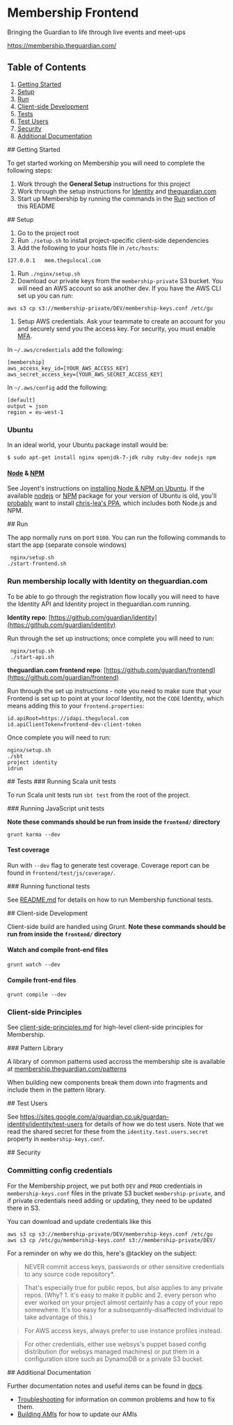 # Membership Frontend

Bringing the Guardian to life through live events and meet-ups

https://membership.theguardian.com/

## Table of Contents

1. [Getting Started](#getting-started)
1. [Setup](#setup)
1. [Run](#run)
1. [Client-side Development](#cs-development)
1. [Tests](#tests)
1. [Test Users](#test-users)
1. [Security](#security)
1. [Additional Documentation](#additional)

<a name="getting-started">
## Getting Started

To get started working on Membership you will need to complete the following steps:

1. Work through the **General Setup** instructions for this project
2. Work through the setup instructions for [Identity](https://github.com/guardian/identity) and [theguardian.com](https://github.com/guardian/identity)
3. Start up Membership by running the commands in the [Run](#run) section of this README

<a name="setup">
## Setup

1. Go to the project root
1. Run `./setup.sh` to install project-specific client-side dependencies
1. Add the following to your hosts file in `/etc/hosts`:

```
127.0.0.1   mem.thegulocal.com
```

1. Run `./nginx/setup.sh`
1. Download our private keys from the `membership-private` S3 bucket. You will need an AWS account so ask another dev. If you have the AWS CLI set up you can run:

```
aws s3 cp s3://membership-private/DEV/membership-keys.conf /etc/gu
```

1. Setup AWS credentials. Ask your teammate to create an account for you and securely send you the access key. For security, you must enable [MFA](http://aws.amazon.com/iam/details/mfa/).

In `~/.aws/credentials` add the following:

```
[membership]
aws_access_key_id=[YOUR_AWS_ACCESS_KEY]
aws_secret_access_key=[YOUR_AWS_SECRET_ACCESS_KEY]
```

In `~/.aws/config` add the following:

```
[default]
output = json
region = eu-west-1
```

### Ubuntu

In an ideal world, your Ubuntu package install would be:

```
$ sudo apt-get install nginx openjdk-7-jdk ruby ruby-dev nodejs npm
```

#### [Node](http://nodejs.org/) & [NPM](https://github.com/npm/npm/releases)

See Joyent's instructions on [installing Node & NPM on Ubuntu](https://github.com/joyent/node/wiki/Installing-Node.js-via-package-manager#ubuntu-mint-elementary-os).
If the available [nodejs](http://packages.ubuntu.com/trusty/nodejs) or [NPM](http://packages.ubuntu.com/trusty/npm)
package for your version of Ubuntu is old, you'll [probably](http://askubuntu.com/questions/49390/how-do-i-install-the-latest-version-of-node-js)
want to install [chris-lea's PPA](https://launchpad.net/~chris-lea/+archive/node.js),
which includes both Node.js and NPM.

<a name="run">
## Run

The app normally runs on port `9100`. You can run the following commands to start the app (separate console windows)

```
 nginx/setup.sh
./start-frontend.sh
```

### Run membership locally with Identity on theguardian.com

To be able to go through the registration flow locally you will need to have the Identity API and Identity project in theguardian.com running.

**Identity repo**: [https://github.com/guardian/identity](https://github.com/guardian/identity)

Run through the set up instructions; once complete you will need to run:

```
 nginx/setup.sh
 ./start-api.sh
```

**theguardian.com frontend repo**: [https://github.com/guardian/frontend](https://github.com/guardian/frontend)

Run through the set up instructions - note you need to make sure that your Frontend is set up to point at your _local_ Identity, not the `CODE` Identity, which means adding this to your `frontend.properties`:

```
id.apiRoot=https://idapi.thegulocal.com
id.apiClientToken=frontend-dev-client-token
```

Once complete you will need to run:

```
nginx/setup.sh
./sbt
project identity
idrun
```

<a name="tests">
## Tests

<a name="tests-scala">
### Running Scala unit tests

To run Scala unit tests run `sbt test` from the root of the project.

<a name="tests-js">
### Running JavaScript unit tests

**Note these commands should be run from inside the `frontend/` directory**

```
grunt karma --dev
```

#### Test coverage

Run with `--dev` flag to generate test coverage. Coverage report can be found in `frontend/test/js/coverage/`.

<a name="tests-functional">
### Running functional tests

See [README.md](functional-tests/README.md) for details on how to run Membership functional tests.

<a name="cs-development">
## Client-side Development

Client-side build are handled using Grunt. **Note these commands should be run from inside the `frontend/` directory**

#### Watch and compile front-end files

```
grunt watch --dev
```

#### Compile front-end files

```
grunt compile --dev
```

### Client-side Principles

See [client-side-principles.md](docs/client-side-principles.md) for high-level client-side principles for Membership.

<a name="pattern-library">
### Pattern Library

A library of common patterns used accross the membership site is available at [membership.theguardian.com/patterns](https://membership.theguardian.com/patterns)

When building new components break them down into fragments and include them in the pattern library.

<a name="test-users">
## Test Users

See https://sites.google.com/a/guardian.co.uk/guardan-identity/identity/test-users for details of how we do test users.
Note that we read the shared secret for these from the `identity.test.users.secret` property in `membership-keys.conf`.

<a name="security">
## Security

### Committing config credentials

For the Membership project, we put both `DEV` and `PROD` credentials in `membership-keys.conf` files in the private S3 bucket `membership-private`, and if private credentials need adding or updating, they need to be updated there in S3.

You can download and update credentials like this

    aws s3 cp s3://membership-private/DEV/membership-keys.conf /etc/gu
    aws s3 cp /etc/gu/membership-keys.conf s3://membership-private/DEV/

For a reminder on why we do this, here's @tackley on the subject:

>NEVER commit access keys, passwords or other sensitive credentials to any source code repository*.

>That's especially true for public repos, but also applies to any private repos. (Why? 1. it's easy to make it public and 2. every person who ever worked on your project almost certainly has a copy of your repo somewhere. It's too easy for a subsequently-disaffected individual to take advantage of this.)

>For AWS access keys, always prefer to use instance profiles instead.

>For other credentials, either use websys's puppet based config distribution (for websys managed machines) or put them in a configuration store such as DynamoDB or a private S3 bucket.

<a name="additional">
## Additional Documentation

Further documentation notes and useful items can be found in [docs](/docs).

- [Troubleshooting](docs/Troubleshooting.md) for information on common problems and how to fix them.
- [Building AMIs](docs/building-amis.md) for how to update our AMIs

